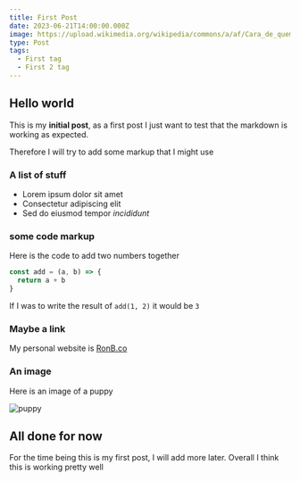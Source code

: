 ```yaml
---
title: First Post
date: 2023-06-21T14:00:00.000Z
image: https://upload.wikimedia.org/wikipedia/commons/a/af/Cara_de_quem_caiu_do_caminh%C3%A3o..._%28cropped%29.jpg
type: Post
tags:
  - First tag
  - First 2 tag
---
```


## Hello world

This is my **initial post**, as a first post I just want to test that the markdown is working as expected.

Therefore I will try to add some markup that I might use

### A list of stuff

- Lorem ipsum dolor sit amet
- Consectetur adipiscing elit
- Sed do eiusmod tempor _incididunt_

### some code markup

Here is the code to add two numbers together

```javascript
const add = (a, b) => {
  return a + b
}
```

If I was to write the result of `add(1, 2)` it would be `3`

### Maybe a link

My personal website is [RonB.co](https://ronb.co)

### An image

Here is an image of a puppy

![puppy](https://upload.wikimedia.org/wikipedia/commons/a/af/Cara_de_quem_caiu_do_caminh%C3%A3o..._%28cropped%29.jpg)

## All done for now

For the time being this is my first post, I will add more later. Overall I think this is working pretty well
